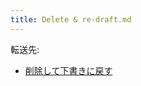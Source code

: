 ```yaml
---
title: Delete & re-draft.md
---
```

<div>

転送先:

-   [削除して下書きに戻す](/%E5%89%8A%E9%99%A4%E3%81%97%E3%81%A6%E4%B8%8B%E6%9B%B8%E3%81%8D%E3%81%AB%E6%88%BB%E3%81%99 "削除して下書きに戻す")

</div>

<div>

</div>
